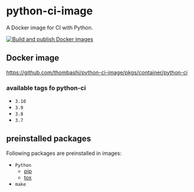 # python-ci-image
A Docker image for CI with Python.

[![Build and publish Docker images](https://github.com/thombashi/python-ci-image/actions/workflows/build_docker_image.yml/badge.svg)](https://github.com/thombashi/python-ci-image/actions/workflows/build_docker_image.yml)


## Docker image
https://github.com/thombashi/python-ci-image/pkgs/container/python-ci

### available tags fo python-ci
- `3.10`
- `3.9`
- `3.8`
- `3.7`


## preinstalled packages
Following packages are preinstalled in images:

- `Python`
    - [pip](https://pip.pypa.io/en/stable/)
    - [tox](https://tox.wiki/en/latest/)
- `make`
